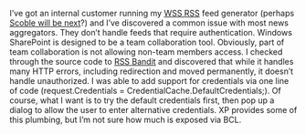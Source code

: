 I’ve got an internal customer running my [WSS
RSS](prj_sharepointsynd.aspx) feed generator (perhaps [Scoble will be
next](http://radio.weblogs.com/0001011/2003/05/16.html#a3046)?) and I’ve
discovered a common issue with most news aggregators. They don’t handle
feeds that require authentication. Windows SharePoint is designed to be
a team collaboration tool. Obviously, part of team collaboration is not
allowing non-team members access. I checked through the source code to
[RSS
Bandit](http://www.gotdotnet.com/Community/Workspaces/Workspace.aspx?id=cb8d3173-9f65-46fe-bf17-122e3703bb00)
and discovered that while it handles many HTTP errors, including
redirection and moved permanently, it doesn’t handle unauthorized. I was
able to add support for credentials via one line of code
(request.Credentials = CredentialCache.DefaultCredentials;). Of course,
what I want is to try the default credentials first, then pop up a
dialog to allow the user to enter alternative credentials. XP provides
some of this plumbing, but I’m not sure how much is exposed via BCL.
